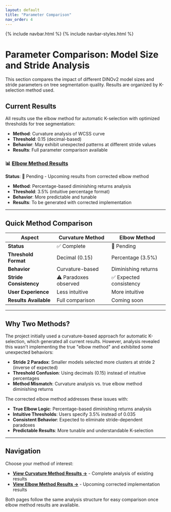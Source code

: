 ```yaml
---
layout: default
title: "Parameter Comparison"
nav_order: 4
---
```


{% include navbar.html %}
{% include navbar-styles.html %}

# Parameter Comparison: Model Size and Stride Analysis

This section compares the impact of different DINOv2 model sizes and stride parameters on tree segmentation quality. Results are organized by K-selection method used.

## Current Results

All results use the elbow method for automatic K-selection with optimized thresholds for tree segmentation:

- **Method**: Curvature analysis of WCSS curve
- **Threshold**: 0.15 (decimal-based)
- **Behavior**: May exhibit unexpected patterns at different stride values
- **Results**: Full parameter comparison available

### 📊 [Elbow Method Results](parameter_comparison_elbow.html) 
**Status**: 🚧 Pending - Upcoming results from corrected elbow method

- **Method**: Percentage-based diminishing returns analysis
- **Threshold**: 3.5% (intuitive percentage format)
- **Behavior**: More predictable and tunable
- **Results**: To be generated with corrected implementation

---

## Quick Method Comparison

| Aspect | Curvature Method | Elbow Method |
|--------|------------------|--------------|
| **Status** | ✅ Complete | 🚧 Pending |
| **Threshold Format** | Decimal (0.15) | Percentage (3.5%) |
| **Behavior** | Curvature-based | Diminishing returns |
| **Stride Consistency** | ⚠️ Paradoxes observed | ✅ Expected consistency |
| **User Experience** | Less intuitive | More intuitive |
| **Results Available** | Full comparison | Coming soon |

---

## Why Two Methods?

The project initially used a curvature-based approach for automatic K-selection, which generated all current results. However, analysis revealed this wasn't implementing the true "elbow method" and exhibited some unexpected behaviors:

- **Stride 2 Paradox**: Smaller models selected more clusters at stride 2 (inverse of expected)
- **Threshold Confusion**: Using decimals (0.15) instead of intuitive percentages
- **Method Mismatch**: Curvature analysis vs. true elbow method diminishing returns

The corrected elbow method addresses these issues with:
- **True Elbow Logic**: Percentage-based diminishing returns analysis  
- **Intuitive Thresholds**: Users specify 3.5% instead of 0.035
- **Consistent Behavior**: Expected to eliminate stride-dependent paradoxes
- **Predictable Results**: More tunable and understandable K-selection

---

## Navigation

Choose your method of interest:

- **[View Curvature Method Results →](parameter_comparison_curvature.html)** - Complete analysis of existing results
- **[View Elbow Method Results →](parameter_comparison_elbow.html)** - Upcoming corrected implementation results

Both pages follow the same analysis structure for easy comparison once elbow method results are available.